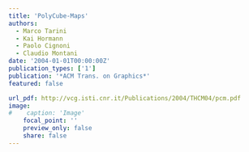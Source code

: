 ```yaml
---
title: 'PolyCube-Maps'
authors:
  - Marco Tarini
  - Kai Hormann
  - Paolo Cignoni
  - Claudio Montani
date: '2004-01-01T00:00:00Z'
publication_types: ['1']
publication: '*ACM Trans. on Graphics*'
featured: false

url_pdf: http://vcg.isti.cnr.it/Publications/2004/THCM04/pcm.pdf
image:
#    caption: 'Image'
    focal_point: ''
    preview_only: false
    share: false
---
```

